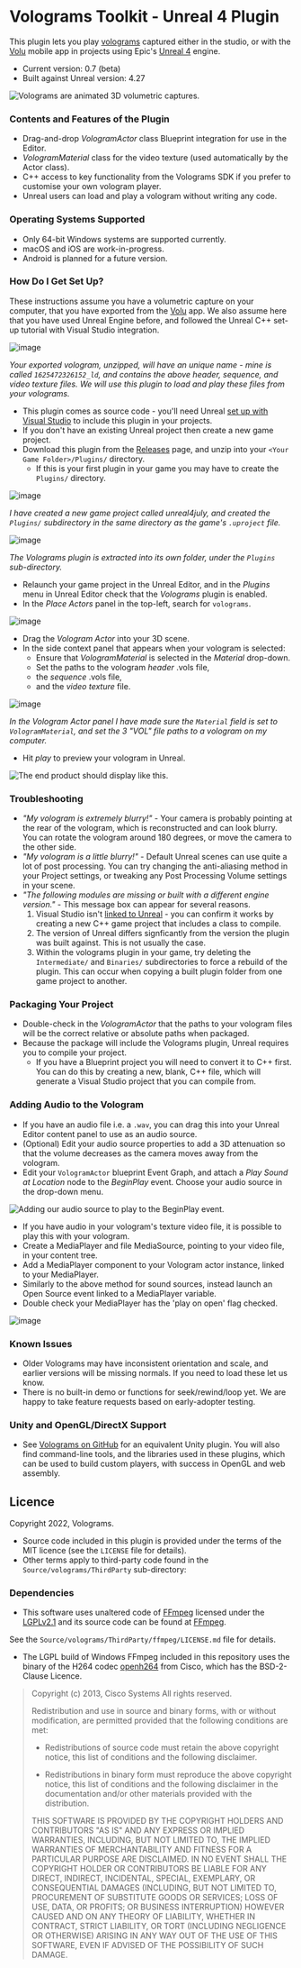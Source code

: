 # Volograms Toolkit - Unreal 4 Plugin #

This plugin lets you play [volograms](https://www.volograms.com/) captured either in the studio, or with the [Volu](https://www.volograms.com/volu) mobile app in projects using Epic's [Unreal 4](https://www.unrealengine.com/en-US/) engine.

* Current version:              0.7 (beta)
* Built against Unreal version: 4.27

![Volograms are animated 3D volumetric captures.](rafafloss.gif "Volograms are animated 3D volumetric captures.")

### Contents and Features of the Plugin ###

* Drag-and-drop *VologramActor* class Blueprint integration for use in the Editor.
* *VologramMaterial* class for the video texture (used automatically by the Actor class).
* C++ access to key functionality from the Volograms SDK if you prefer to customise your own vologram player.
* Unreal users can load and play a vologram without writing any code.

### Operating Systems Supported ###

* Only 64-bit Windows systems are supported currently.
* macOS and iOS are work-in-progress.
* Android is planned for a future version.

### How Do I Get Set Up? ###

These instructions assume you have a volumetric capture on your computer, that you have exported from the [Volu](https://www.volograms.com/volu) app.
We also assume here that you have used Unreal Engine before, and followed the Unreal C++ set-up tutorial with Visual Studio integration.

![image](https://user-images.githubusercontent.com/1935602/177565873-feecd8dc-b2f1-4e85-90f4-4407be509c6f.png)

_Your exported vologram, unzipped, will have an unique name - mine is called `1625472326152_ld`, and contains the above header, sequence, and video texture files. We will use this plugin to load and play these files from your volograms._


* This plugin comes as source code - you'll need Unreal [set up with Visual Studio](https://docs.unrealengine.com/4.27/en-US/ProductionPipelines/DevelopmentSetup/VisualStudioSetup/) to include this plugin in your projects.
* If you don't have an existing Unreal project then create a new game project.
* Download this plugin from the [Releases](https://github.com/Volograms/volograms_unreal4_plugin/releases) page, and unzip into your `<Your Game Folder>/Plugins/` directory.
    * If this is your first plugin in your game you may have to create the `Plugins/` directory.

![image](https://user-images.githubusercontent.com/1935602/177562932-f1316d13-5a15-4dd5-bafe-c6f9f7aeeddd.png)

_I have created a new game project called _unreal4july_, and created the `Plugins/` subdirectory in the same directory as the game's `.uproject` file._

![image](https://user-images.githubusercontent.com/1935602/177563273-f13ca2ad-91ca-4196-a43e-972224eb2542.png)

_The Volograms plugin is extracted into its own folder, under the `Plugins` sub-directory._

* Relaunch your game project in the Unreal Editor, and in the *Plugins* menu in Unreal Editor check that the *Volograms* plugin is enabled.
* In the _Place Actors_ panel in the top-left, search for `volograms`.

![image](https://user-images.githubusercontent.com/1935602/177564451-f757f433-0b0b-44ee-9adc-31ed85b3dbcb.png)

* Drag the _Vologram Actor_ into your 3D scene.
* In the side context panel that appears when your vologram is selected:
    * Ensure that *VologramMaterial* is selected in the *Material* drop-down.
    * Set the paths to the vologram *header* .vols file,
    * the *sequence* .vols file,
    * and the *video texture* file.

![image](https://user-images.githubusercontent.com/1935602/177564552-b67f6bf1-a5d4-4a49-8be3-66c3fa0468cf.png)

_In the Vologram Actor panel I have made sure the `Material` field is set to `VologramMaterial`, and set the 3 "VOL" file paths to a vologram on my computer._

* Hit *play* to preview your vologram in Unreal.

![The end product should display like this.](antonvologram.png "The end product should display like this!")

### Troubleshooting

* _"My vologram is extremely blurry!"_ - Your camera is probably pointing at the rear of the vologram, which is reconstructed and can look blurry. You can rotate the vologram around 180 degrees, or move the camera to the other side.
* _"My vologram is a little blurry!"_ - Default Unreal scenes can use quite a lot of post processing. You can try changing the anti-aliasing method in your Project settings, or tweaking any Post Processing Volume settings in your scene.
* _"The following modules are missing or built with a different engine version."_ - This message box can appear for several reasons.
    1. Visual Studio isn't [linked to Unreal](https://docs.unrealengine.com/4.27/en-US/ProductionPipelines/DevelopmentSetup/VisualStudioSetup/) - you can confirm it works by creating a new C++ game project that includes a class to compile.
    2. The version of Unreal differs signficantly from the version the plugin was built against. This is not usually the case.
    3. Within the volograms plugin in your game, try deleting the `Intermediate/` and `Binaries/` subdirectories to force a rebuild of the plugin. This can occur when copying a built plugin folder from one game project to another.

### Packaging Your Project

* Double-check in the *VologramActor* that the paths to your vologram files will be the correct relative or absolute paths when packaged.
* Because the package will include the Volograms plugin, Unreal requires you to compile your project.
    * If you have a Blueprint project you will need to convert it to C++ first. You can do this by creating a new, blank, C++ file, which will generate a Visual Studio project that you can compile from.

### Adding Audio to the Vologram

* If you have an audio file i.e. a `.wav`, you can drag this into your Unreal Editor content panel to use as an audio source.
* (Optional) Edit your audio source properties to add a 3D attenuation so that the volume decreases as the camera moves away from the vologram.
* Edit your `VologramActor` blueprint Event Graph, and attach a *Play Sound at Location* node to the *BeginPlay* event. Choose your audio source in the drop-down menu.

![Adding our audio source to play to the BeginPlay event.](adding_sound_file.png "Playing our sound with the VologramActor")

* If you have audio in your vologram's texture video file, it is possible to play this with your vologram.
* Create a MediaPlayer and file MediaSource, pointing to your video file, in your content tree. 
* Add a MediaPlayer component to your Vologram actor instance, linked to your MediaPlayer.
* Similarly to the above method for sound sources, instead launch an Open Source event linked to a MediaPlayer variable.
* Double check your MediaPlayer has the 'play on open' flag checked.

![image](https://user-images.githubusercontent.com/1935602/177573833-2249edb8-14aa-4c91-86d0-a57c7cc2b735.png)

### Known Issues ###

* Older Volograms may have inconsistent orientation and scale, and earlier versions will be missing normals. If you need to load these let us know.
* There is no built-in demo or functions for seek/rewind/loop yet. We are happy to take feature requests based on early-adopter testing.

### Unity and OpenGL/DirectX Support ###

* See [Volograms on GitHub](https://github.com/Volograms) for an equivalent Unity plugin. You will also find command-line tools, and the libraries used in these plugins, which can be used to build custom players, with success in OpenGL and web assembly.

## Licence ##

Copyright 2022, Volograms.

* Source code included in this plugin is provided under the terms of the MIT licence (see the `LICENSE` file for details).
* Other terms apply to third-party code found in the `Source/volograms/ThirdParty` sub-directory:

### Dependencies

* This software uses unaltered code of <a href=http://ffmpeg.org>FFmpeg</a> licensed under the <a href=http://www.gnu.org/licenses/old-licenses/lgpl-2.1.html>LGPLv2.1</a> and its source code can be found at [FFmpeg](https://github.com/FFmpeg/FFmpeg).

See the `Source/volograms/ThirdParty/ffmpeg/LICENSE.md` file for details.

* The LGPL build of Windows FFmpeg included in this repository uses the binary of the H264 codec [openh264](https://github.com/cisco/openh264) from Cisco, which has the BSD-2-Clause Licence.

> Copyright (c) 2013, Cisco Systems
> All rights reserved.
> 
> Redistribution and use in source and binary forms, with or without modification,
> are permitted provided that the following conditions are met:
> 
> * Redistributions of source code must retain the above copyright notice, this
>   list of conditions and the following disclaimer.
> 
> * Redistributions in binary form must reproduce the above copyright notice, this
>   list of conditions and the following disclaimer in the documentation and/or
>   other materials provided with the distribution.
> 
> THIS SOFTWARE IS PROVIDED BY THE COPYRIGHT HOLDERS AND CONTRIBUTORS "AS IS" AND
> ANY EXPRESS OR IMPLIED WARRANTIES, INCLUDING, BUT NOT LIMITED TO, THE IMPLIED
> WARRANTIES OF MERCHANTABILITY AND FITNESS FOR A PARTICULAR PURPOSE ARE
> DISCLAIMED. IN NO EVENT SHALL THE COPYRIGHT HOLDER OR CONTRIBUTORS BE LIABLE FOR
> ANY DIRECT, INDIRECT, INCIDENTAL, SPECIAL, EXEMPLARY, OR CONSEQUENTIAL DAMAGES
> (INCLUDING, BUT NOT LIMITED TO, PROCUREMENT OF SUBSTITUTE GOODS OR SERVICES;
> LOSS OF USE, DATA, OR PROFITS; OR BUSINESS INTERRUPTION) HOWEVER CAUSED AND ON
> ANY THEORY OF LIABILITY, WHETHER IN CONTRACT, STRICT LIABILITY, OR TORT
> (INCLUDING NEGLIGENCE OR OTHERWISE) ARISING IN ANY WAY OUT OF THE USE OF THIS
> SOFTWARE, EVEN IF ADVISED OF THE POSSIBILITY OF SUCH DAMAGE.
